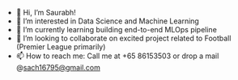 - 👋 Hi, I’m Saurabh!
- 👀 I’m interested in Data Science and Machine Learning
- 🌱 I’m currently learning building end-to-end MLOps pipeline
- 💞️ I’m looking to collaborate on excited project related to Football (Premier League primarily)
- 📫 How to reach me: Call me at +65 86153503 or drop a mail @sach16795@gmail.com

<!---
sach16795/sach16795 is a ✨ special ✨ repository because its `README.md` (this file) appears on your GitHub profile.
You can click the Preview link to take a look at your changes.
--->

